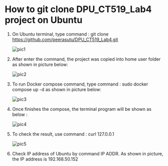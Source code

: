 # How to git clone DPU_CT519_Lab4 project on Ubuntu
1) On Ubuntu terminal, type command : git clone https://github.com/peerasutu/DPU_CT519_Lab4.git

   ![pic1](https://user-images.githubusercontent.com/51110675/183118595-03870ee4-982b-429e-a3e5-5de39b07556b.JPG)
   
2) After enter the command, the project was copied into home user folder as shown in picture below:

   ![pic2](https://user-images.githubusercontent.com/51110675/183119463-2fb3ae0e-a86a-4c85-b5b7-ba36d314bd3d.JPG)
   
3) To run Docker compose command, type command : sudo docker compose up -d as shown in picture below:   
   
   ![pic3](https://user-images.githubusercontent.com/51110675/183121957-b9280783-fb80-463c-91ee-ce646dc5540d.JPG)

4) Once finishes the compose, the terminal program will be shown as below :
   
   ![pic4](https://user-images.githubusercontent.com/51110675/183122906-1642b2c5-a8ec-4d4b-9431-d15de616b4fa.JPG)
   
5) To check the result, use command : curl 127.0.0.1 

   ![pic5](https://user-images.githubusercontent.com/51110675/183124118-aa6ede61-9df0-48f0-9c87-4d5d9d790f7c.jpg)

6) Check IP address of Ubuntu by command IP ADDR. As shown in picture, the IP address is 192.168.50.152 

